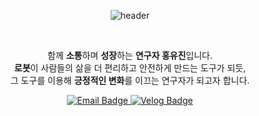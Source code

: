 <div align="center">
 
![header](https://capsule-render.vercel.app/api?type=wave&color=gradient&height=320&section=header&text=dbwls99706&fontSize=70)

<br>

함께 **소통**하며 **성장**하는 **연구자 홍유진**입니다. <br>
**로봇**이 사람들의 삶을 더 편리하고 안전하게 만드는 도구가 되듯, <br>
그 도구를 이용해 **긍정적인 변화**를 이끄는 연구자가 되고자 합니다.<br>

<a href="mailto:yujinhong3@gmail.com">
  <img src="https://img.shields.io/badge/email-D14836?style=flat&logo=gmail&logoColor=white" alt="Email Badge"/>
</a> 
<a href="https://velog.io/@dbwls" target="_blank">
  <img src="https://img.shields.io/badge/velog-20C997?style=flat&logo=velog&logoColor=white" alt="Velog Badge"/>
</a>
<br>
<br>
